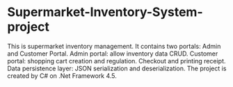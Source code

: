 # Supermarket-Inventory-System-project
This is supermarket inventory management. It contains two portals: Admin and Customer Portal.
Admin portal: allow inventory data CRUD.
Customer portal: shopping cart creation and regulation. Checkout and printing receipt.
Data persistence layer: JSON serialization and deserialization.
The project is created by C# on .Net Framework 4.5.
